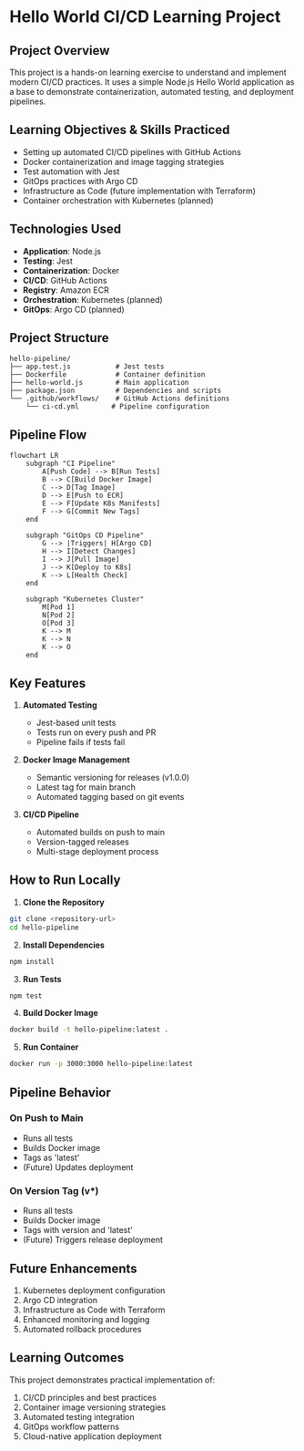 # Hello World CI/CD Learning Project

## Project Overview
This project is a hands-on learning exercise to understand and implement modern CI/CD practices. It uses a simple Node.js Hello World application as a base to demonstrate containerization, automated testing, and deployment pipelines.

## Learning Objectives & Skills Practiced
- Setting up automated CI/CD pipelines with GitHub Actions
- Docker containerization and image tagging strategies
- Test automation with Jest
- GitOps practices with Argo CD
- Infrastructure as Code (future implementation with Terraform)
- Container orchestration with Kubernetes (planned)

## Technologies Used
- **Application**: Node.js
- **Testing**: Jest
- **Containerization**: Docker
- **CI/CD**: GitHub Actions
- **Registry**: Amazon ECR
- **Orchestration**: Kubernetes (planned)
- **GitOps**: Argo CD (planned)

## Project Structure
```
hello-pipeline/
├── app.test.js           # Jest tests
├── Dockerfile            # Container definition
├── hello-world.js        # Main application
├── package.json          # Dependencies and scripts
└── .github/workflows/    # GitHub Actions definitions
    └── ci-cd.yml        # Pipeline configuration
```

## Pipeline Flow
```mermaid
flowchart LR
    subgraph "CI Pipeline"
        A[Push Code] --> B[Run Tests]
        B --> C[Build Docker Image]
        C --> D[Tag Image]
        D --> E[Push to ECR]
        E --> F[Update K8s Manifests]
        F --> G[Commit New Tags]
    end

    subgraph "GitOps CD Pipeline"
        G --> |Triggers| H[Argo CD]
        H --> I[Detect Changes]
        I --> J[Pull Image]
        J --> K[Deploy to K8s]
        K --> L[Health Check]
    end

    subgraph "Kubernetes Cluster"
        M[Pod 1] 
        N[Pod 2]
        O[Pod 3]
        K --> M
        K --> N
        K --> O
    end
```

## Key Features
1. **Automated Testing**
   - Jest-based unit tests
   - Tests run on every push and PR
   - Pipeline fails if tests fail

2. **Docker Image Management**
   - Semantic versioning for releases (v1.0.0)
   - Latest tag for main branch
   - Automated tagging based on git events

3. **CI/CD Pipeline**
   - Automated builds on push to main
   - Version-tagged releases
   - Multi-stage deployment process

## How to Run Locally

1. **Clone the Repository**
```bash
git clone <repository-url>
cd hello-pipeline
```

2. **Install Dependencies**
```bash
npm install
```

3. **Run Tests**
```bash
npm test
```

4. **Build Docker Image**
```bash
docker build -t hello-pipeline:latest .
```

5. **Run Container**
```bash
docker run -p 3000:3000 hello-pipeline:latest
```

## Pipeline Behavior

### On Push to Main
- Runs all tests
- Builds Docker image
- Tags as 'latest'
- (Future) Updates deployment

### On Version Tag (v*)
- Runs all tests
- Builds Docker image
- Tags with version and 'latest'
- (Future) Triggers release deployment

## Future Enhancements
1. Kubernetes deployment configuration
2. Argo CD integration
3. Infrastructure as Code with Terraform
4. Enhanced monitoring and logging
5. Automated rollback procedures

## Learning Outcomes
This project demonstrates practical implementation of:
1. CI/CD principles and best practices
2. Container image versioning strategies
3. Automated testing integration
4. GitOps workflow patterns
5. Cloud-native application deployment

